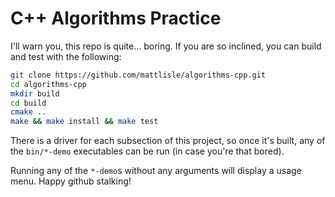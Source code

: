 # C++ Algorithms Practice

I'll warn you, this repo is quite... boring. If you are so inclined, you can build and test with the following:

```sh
git clone https://github.com/mattlisle/algorithms-cpp.git
cd algorithms-cpp
mkdir build
cd build
cmake ..
make && make install && make test
```

There is a driver for each subsection of this project, so once it's built, any of the `bin/*-demo` executables can be run (in case you're that bored).

Running any of the `*-demo`s without any arguments will display a usage menu. Happy github stalking!
